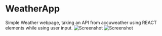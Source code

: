# WeatherApp
Simple Weather webpage, taking an API from accuweather using REACT elements while using user input.
![Screenshot](https://i.imgur.com/eLVLUTd.png "Search Bar")
![Screenshot](https://i.imgur.com/nVNPAgl.png "Results, with an accompanying picture")
